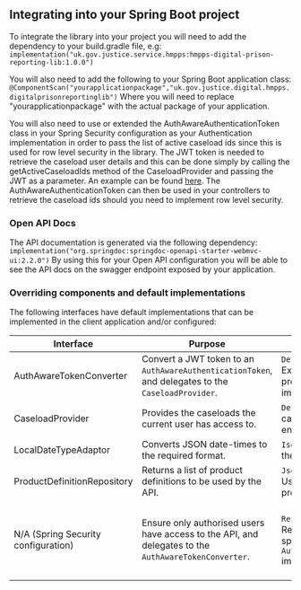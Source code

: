 ## Integrating into your Spring Boot project
To integrate the library into your project you will need to add the dependency to your build.gradle file, e.g:
`implementation("uk.gov.justice.service.hmpps:hmpps-digital-prison-reporting-lib:1.0.0")`

You will also need to add the following to your Spring Boot application class:
`@ComponentScan("yourapplicationpackage","uk.gov.justice.digital.hmpps.digitalprisonreportinglib")`
Where you will need to replace "yourapplicationpackage" with the actual package of your application.

You will also need to use or extended the AuthAwareAuthenticationToken class in your Spring Security configuration as your Authentication implementation in order to pass the list of active caseload ids since this is used
for row level security in the library. 
The JWT token is needed to retrieve the caseload user details and this can be done simply by calling the getActiveCaseloadIds method of the CaseloadProvider and passing the JWT as a parameter.
An example can be found [here](https://github.com/ministryofjustice/hmpps-digital-prison-reporting-mi/blob/main/src/main/kotlin/uk/gov/justice/digital/hmpps/digitalprisonreportingmi/security/AuthAwareTokenConverter.kt#L15).
The AuthAwareAuthenticationToken can then be used in your controllers to retrieve the caseload ids should you need to implement row level security. 

### Open API Docs
The API documentation is generated via the following dependency:
`implementation("org.springdoc:springdoc-openapi-starter-webmvc-ui:2.2.0")`
By using this for your Open API configuration you will be able to see the API docs on the swagger endpoint exposed by your application.

### Overriding components and default implementations

The following interfaces have default implementations that can be implemented in the client application and/or configured:

| Interface                           | Purpose                                                                                              | Default implementation                                                                                                                          | Default configuration                                                                                                                                                                                                                                                          |
|-------------------------------------|------------------------------------------------------------------------------------------------------|-------------------------------------------------------------------------------------------------------------------------------------------------|--------------------------------------------------------------------------------------------------------------------------------------------------------------------------------------------------------------------------------------------------------------------------------|
| AuthAwareTokenConverter             | Convert a JWT token to an `AuthAwareAuthenticationToken`, and delegates to the `CaseloadProvider`.   | `DefaultAuthAwareTokenConverter`: Extracts roles and delegates caseload provision - uses the `CaseloadProvider` implementation in the context.  | N/A                                                                                                                                                                                                                                                                            |
| CaseloadProvider                    | Provides the caseloads the current user has access to.                                               | `DefaultCaseloadProvider`: Requests caseloads from the configured endpoint.                                                                     | Set `dpr.lib.caseloads.host` to the Nomis User API host. Optionally set `dpr.lib.caseloads.path` (defaults to `me/caseloads`).                                                                                                                                                 |
| LocalDateTypeAdaptor                | Converts JSON date-times to the required format.                                                     | `IsoLocalDateTypeAdaptor`: Converts to the format "yyyy-MM-dd".                                                                                 | N/A                                                                                                                                                                                                                                                                            |
| ProductDefinitionRepository         | Returns a list of product definitions to be used by the API.                                         | `JsonFileProductDefinitionRepository`: Uses a JSON file source for the product definitions.                                                     | Set `dpr.lib.definition.location` to the location of the source file (defaults to the standard DPR definition file).                                                                                                                                                           |
| N/A (Spring Security configuration) | Ensure only authorised users have access to the API, and delegates to the `AuthAwareTokenConverter`. | `ResourceServerConfiguration`: Requires the user to have the specified role - uses the `AuthAwareTokenConverter` implementation in the context. | Set `dpr.lib.user.role` to the required user role. If not set, this implementation is disabled. Additionally, `spring.security.oauth2.resourceserver.jwt.jwk-set-uri` should be set to the authentication server's JWKS file (e.g. `${hmpps.auth.url}/.well-known/jwks.json`). |
